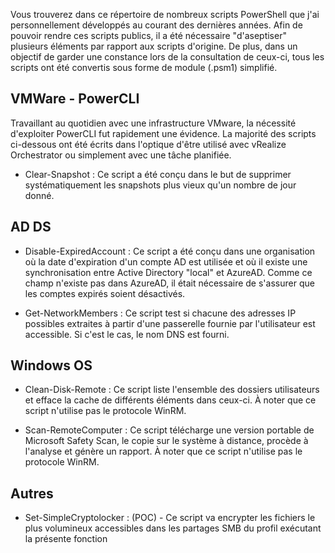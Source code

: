 Vous trouverez dans ce répertoire de nombreux scripts PowerShell que j'ai personnellement développés au courant des dernières années. Afin de pouvoir rendre ces 
scripts publics, il a été nécessaire "d'aseptiser" plusieurs éléments par rapport aux scripts d'origine. De plus, dans un objectif de garder une constance lors 
de la consultation de ceux-ci, tous les scripts ont été convertis sous forme de module (.psm1) simplifié.


VMWare - PowerCLI
-------------
Travaillant au quotidien avec une infrastructure VMware, la nécessité d'exploiter PowerCLI fut rapidement une évidence. La majorité des scripts ci-dessous ont été 
écrits dans l'optique d'être utilisé avec vRealize Orchestrator ou simplement avec une tâche planifiée.

- Clear-Snapshot : Ce script a été conçu dans le but de supprimer systématiquement les snapshots plus vieux qu'un nombre de jour donné.

AD DS 
-------------
- Disable-ExpiredAccount : Ce script a été conçu dans une organisation où la date d'expiration d'un compte AD est utilisée et où il existe une synchronisation entre Active Directory "local" et AzureAD. Comme ce champ n'existe pas dans AzureAD, il était nécessaire de s'assurer que les comptes expirés soient désactivés.

- Get-NetworkMembers : Ce script test si chacune des adresses IP possibles extraites à partir d'une passerelle fournie par l'utilisateur est accessible. Si c'est le cas, le nom DNS est fourni. 

Windows OS
-------------
- Clean-Disk-Remote : Ce script liste l'ensemble des dossiers utilisateurs et efface la cache de différents éléments dans ceux-ci. À noter que ce script n'utilise pas le protocole WinRM.

- Scan-RemoteComputer : Ce script télécharge une version portable de Microsoft Safety Scan, le copie sur le système à distance, procède à l'analyse et génère un rapport. À noter que ce script n'utilise pas le protocole WinRM.

Autres
-------------
- Set-SimpleCryptolocker : (POC) - Ce script va encrypter les fichiers le plus volumineux accessibles dans les partages SMB du profil exécutant la présente fonction
